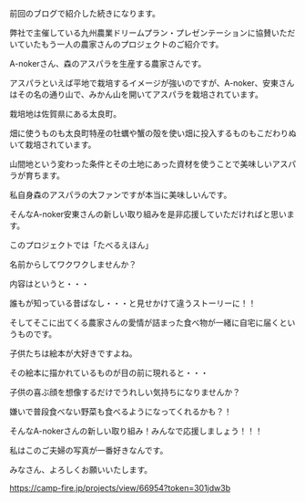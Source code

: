 前回のブログで紹介した続きになります。

弊社で主催している九州農業ドリームプラン・プレゼンテーションに協賛いただいていたもう一人の農家さんのプロジェクトのご紹介です。

A-nokerさん、森のアスパラを生産する農家さんです。

アスパラといえば平地で栽培するイメージが強いのですが、A-noker、安東さんはその名の通り山で、みかん山を開いてアスパラを栽培されています。

栽培地は佐賀県にある太良町。

畑に使うものも太良町特産の牡蠣や蟹の殻を使い畑に投入するものもこだわりぬいて栽培されています。

山間地という変わった条件とその土地にあった資材を使うことで美味しいアスパラが育ちます。

私自身森のアスパラの大ファンですが本当に美味しいんです。

そんなA-noker安東さんの新しい取り組みを是非応援していただければと思います。

このプロジェクトでは「たべるえほん」

名前からしてワクワクしませんか？

内容はというと・・・

誰もが知っている昔ばなし・・・と見せかけて違うストーリーに！！

そしてそこに出てくる農家さんの愛情が詰まった食べ物が一緒に自宅に届くというものです。

子供たちは絵本が大好きですよね。

その絵本に描かれているものが目の前に現れると・・・

子供の喜ぶ顔を想像するだけでうれしい気持ちになりませんか？

嫌いで普段食べない野菜も食べるようになってくれるかも？！

そんなA-nokerさんの新しい取り組み！みんなで応援しましょう！！！

私はこのご夫婦の写真が一番好きなんです。

みなさん、よろしくお願いいたします。

https://camp-fire.jp/projects/view/66954?token=301jdw3b